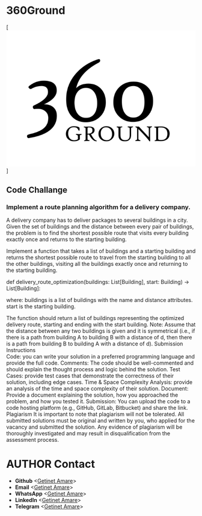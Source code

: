 # 360Ground

[![Alt-Text](/images/360Logo.svg)]
## Code Challange
### Implement a route planning algorithm for a delivery company.
A delivery company has to deliver packages to several buildings in a city. Given the set of buildings and the distance between every pair of buildings, the problem is to find the shortest possible route that visits every building exactly once and returns to the starting building.

Implement a function that takes a list of buildings and a starting building and returns the shortest possible route to travel from the starting building to all the other buildings, visiting all the buildings exactly once and returning to the starting building.

def delivery_route_optimization(buildings: List[Building], start: Building) -> List[Building]:

where:
buildings is a list of buildings with the name and distance attributes.
start is the starting building.

The function should return a list of buildings representing the optimized delivery route, starting and ending with the start building.
Note: Assume that the distance between any two buildings is given and it is symmetrical (i.e., if there is a path from building A to building B with a distance of d, then there is a path from building B to building A with a distance of d).
Submission Instructions  
Code: you can write your solution in a preferred programming language and provide the full code.
Comments: The code should be well-commented and should explain the thought process and logic behind the solution.
Test Cases: provide test cases that demonstrate the correctness of their solution, including edge cases.
Time & Space Complexity Analysis: provide an analysis of the time and space complexity of their solution.
Document: Provide a document explaining the solution, how you approached the problem, and how you tested it.
Submission: You can upload the code to a code hosting platform (e.g., GitHub, GitLab, Bitbucket) and share the link.
Plagiarism
It is important to note that plagiarism will not be tolerated. All submitted solutions must be original and written by you, who applied for the vacancy and submitted the solution. Any evidence of plagiarism will be thoroughly investigated and may result in disqualification from the assessment process.

# AUTHOR Contact
* **Github** <[Getinet Amare](https://github.com/gama1221)>
* **Email** <[Getinet Amare](mailto:getinetamare@gmail.com)>
* **WhatsApp** <[Getinet Amare](https://wa.me/+251991732949)>
* **LinkedIn** <[Getinet Amare](https://www.linkedin.com/in/getinet-mekonnen/)>
* **Telegram** <[Getinet Amare](https://t.me/gama2112)>

